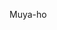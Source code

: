 Muya-ho
<!--
**pointmina/pointmina** is a ✨ _special_ ✨ repository because its `README.md` (this file) appears on your GitHub profile.
